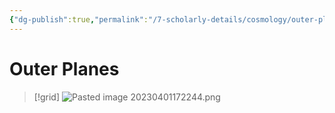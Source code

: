 ```yaml
---
{"dg-publish":true,"permalink":"/7-scholarly-details/cosmology/outer-planes/outer-planes/","noteIcon":""}
---
```


# Outer Planes

>[!grid]
>![Pasted image 20230401172244.png](/img/user/x.%20Assets/Attachments/Pasted%20image%2020230401172244.png)

